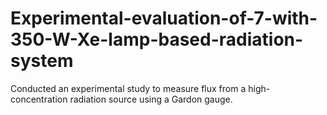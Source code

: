 # Experimental-evaluation-of-7-with-350-W-Xe-lamp-based-radiation-system
Conducted an experimental study to measure flux from a high-concentration radiation source using a Gardon gauge.
